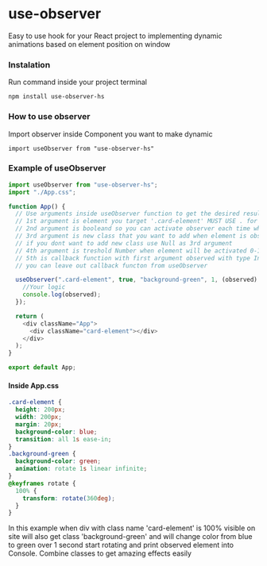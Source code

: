 ﻿# use-observer

Easy to use hook for your React project to implementing dynamic animations based on element position on window

### Instalation

Run command inside your project terminal

``` 
npm install use-observer-hs 
```

### How to use observer

Import observer inside Component you want to make dynamic

```
import useObserver from "use-observer-hs"
```

### Example of useObserver

```JavaScript
import useObserver from "use-observer-hs";
import "./App.css";

function App() {
  // Use arguments inside useObserver function to get the desired result
  // 1st argument is element you target '.card-element' MUST USE . for class and # for id
  // 2nd argument is booleand so you can activate observer each time when element  is observed or only first time
  // 3rd argument is new class that you want to add when element is observed 'new-class' DO NOT USE . in class name
  // if you dont want to add new class use Null as 3rd argument
  // 4th argument is treshold Number when element will be activated 0-1 1=100% of element visible 
  // 5th is callback function with first argument observed with type IntersectionObserverEntry where you can implemented your own logic that will be activated when element is observed
  // you can leave out callback functon from useObserver

  useObserver(".card-element", true, "background-green", 1, (observed) => {
    //Your logic
    console.log(observed);
  });

  return (
    <div className="App">
      <div className="card-element"></div>
    </div>
  );
}

export default App;

```
#### Inside App.css
```CSS
.card-element {
  height: 200px;
  width: 200px;
  margin: 20px;
  background-color: blue;
  transition: all 1s ease-in;
}
.background-green {
  background-color: green;
  animation: rotate 1s linear infinite;
}
@keyframes rotate {
  100% {
    transform: rotate(360deg);
  }
}
```
In this example when div with class name 'card-element' is 100% visible on site will also get class 'background-green' and will change color from blue to green over 1 second start rotating and print observed element into Console. Combine classes to get amazing effects easily
